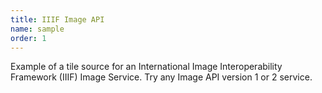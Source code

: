 ```yaml
---
title: IIIF Image API
name: sample
order: 1
---
```


Example of a tile source for an International Image Interoperability 
Framework (IIIF) Image Service. Try any Image API version 1 or 2 service.